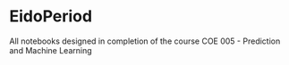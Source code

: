 # EidoPeriod
All notebooks designed in completion of the course COE 005 - Prediction and Machine Learning
